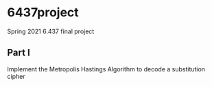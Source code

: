 # 6437project
Spring 2021 6.437 final project

## Part I
Implement the Metropolis Hastings Algorithm to decode a substitution cipher
